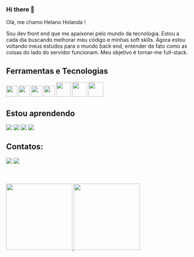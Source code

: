 ### Hi there 👋

Olá, me chamo Helano Holanda ! 

Sou dev front end que me apaixonei pelo mundo da tecnologia. 
Estou a cada dia buscando melhorar meu código e minhas soft skills.
Agora estou voltando meus estudos para o mundo back end, entender de fato como as coisas do lado do servidor funcionam.
Meu objetivo é tornar-me full-stack.


## Ferramentas e Tecnologias
<img loading="lazy" src="https://cdn.jsdelivr.net/gh/devicons/devicon/icons/git/git-original.svg" width="30" height="30"/>  <img src="https://cdn.jsdelivr.net/gh/devicons/devicon@latest/icons/react/react-original-wordmark.svg" width="30" height="30" />   <img src="https://cdn.jsdelivr.net/gh/devicons/devicon@latest/icons/tailwindcss/tailwindcss-original.svg"  width="30" height="30" />  <img src="https://cdn.jsdelivr.net/gh/devicons/devicon@latest/icons/typescript/typescript-original.svg" width="30" height="30"/>  <img src="https://cdn.jsdelivr.net/gh/devicons/devicon@latest/icons/docker/docker-plain-wordmark.svg" width="40" height="40" />  <img src="https://cdn.jsdelivr.net/gh/devicons/devicon@latest/icons/nodejs/nodejs-plain-wordmark.svg" width="40" height="40" /> <img src="https://cdn.jsdelivr.net/gh/devicons/devicon@latest/icons/postgresql/postgresql-plain-wordmark.svg" width="40" height="40"/>  
                 
  
## Estou aprendendo
<img src="https://cdn.jsdelivr.net/gh/devicons/devicon@latest/icons/amazonwebservices/amazonwebservices-original-wordmark.svg" />  <img src="https://cdn.jsdelivr.net/gh/devicons/devicon@latest/icons/kubernetes/kubernetes-original-wordmark.svg" />  <img src="https://cdn.jsdelivr.net/gh/devicons/devicon@latest/icons/mongodb/mongodb-original-wordmark.svg" />  <img src="https://cdn.jsdelivr.net/gh/devicons/devicon@latest/icons/nestjs/nestjs-original-wordmark.svg" /> 
          
          
          
          

          

## Contatos: 
<div>
  <a href="https://www.linkedin.com/feed/" target="_blank"><img loading="lazy" src="https://img.shields.io/badge/-LinkedIn-%230077B5?style=for-the-badge&logo=linkedin&logoColor=white" target="_blank"></a> 
  <a href = "holandahelano02@gmail.com"><img loading="lazy" src="https://img.shields.io/badge/Gmail-D14836?style=for-the-badge&logo=gmail&logoColor=white" target="_blank"></a>
</div>
<br>
<br>
<br>
<div>
<a href="https://github.com/HelanoHolanda">
<img loading="lazy" height="180em" src="https://github-readme-stats.vercel.app/api/top-langs/?username=HelanoHolanda&layout=compact&langs_count=7&theme=dracula"/>
<img loading="lazy" height="180em" src="https://github-readme-stats.vercel.app/api?username=HelanoHolanda&show_icons=true&theme=dracula&include_all_commits=true&count_private=true"/>
</div>
